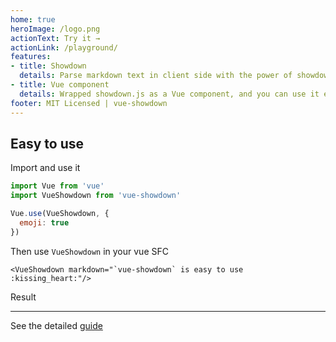 ```yaml
---
home: true
heroImage: /logo.png
actionText: Try it →
actionLink: /playground/
features:
- title: Showdown
  details: Parse markdown text in client side with the power of showdown.js.
- title: Vue component
  details: Wrapped showdown.js as a Vue component, and you can use it easily.
footer: MIT Licensed | vue-showdown
---
```


## Easy to use

Import and use it

```js
import Vue from 'vue'
import VueShowdown from 'vue-showdown'

Vue.use(VueShowdown, {
  emoji: true
})
```

Then use `VueShowdown` in your vue SFC

```vue
<VueShowdown markdown="`vue-showdown` is easy to use :kissing_heart:"/>
```

Result

<VueShowdown markdown="`vue-showdown` is easy to use :kissing_heart:" :options="{ emoji: true }"/>

---

See the detailed [guide](./guide/)
